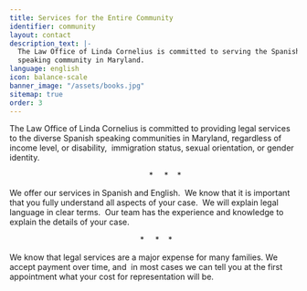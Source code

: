 ```yaml
---
title: Services for the Entire Community
identifier: community
layout: contact
description_text: |-
  The Law Office of Linda Cornelius is committed to serving the Spanish
  speaking community in Maryland.
language: english
icon: balance-scale
banner_image: "/assets/books.jpg"
sitemap: true
order: 3
---
```


The Law Office of Linda Cornelius is committed to providing legal services to the diverse Spanish speaking communities in Maryland, regardless of income level, or disability, &nbsp;immigration status, sexual orientation, or gender identity.

&nbsp; &nbsp; &nbsp; &nbsp; &nbsp; &nbsp; &nbsp; &nbsp; &nbsp; &nbsp; &nbsp; &nbsp; &nbsp; &nbsp; &nbsp; &nbsp; &nbsp; &nbsp; &nbsp; &nbsp; &nbsp; &nbsp; &nbsp; &nbsp; &nbsp; &nbsp; &nbsp; &nbsp; &nbsp; &nbsp; &nbsp; \* &nbsp; &nbsp; \* &nbsp; &nbsp;\*

We offer our services in Spanish and English. &nbsp;We know that it is important that you fully understand all aspects of your case. &nbsp;We will explain legal language in clear terms. &nbsp;Our team has the experience and knowledge to explain the details of your case.&nbsp;

&nbsp; &nbsp; &nbsp; &nbsp; &nbsp; &nbsp; &nbsp; &nbsp; &nbsp; &nbsp; &nbsp; &nbsp; &nbsp; &nbsp; &nbsp; &nbsp; &nbsp; &nbsp; &nbsp; &nbsp; &nbsp; &nbsp; &nbsp; &nbsp; &nbsp; &nbsp; &nbsp; &nbsp; &nbsp; \* &nbsp; &nbsp; \* &nbsp; &nbsp;\*

We know that legal services are a major expense for many families. We accept payment over time, and &nbsp;in most cases we can tell you at the first appointment what your cost for representation will be.

&nbsp; &nbsp; &nbsp; &nbsp; &nbsp; &nbsp; &nbsp; &nbsp; &nbsp; &nbsp; &nbsp; &nbsp; &nbsp; &nbsp; &nbsp; &nbsp; &nbsp; &nbsp; &nbsp; &nbsp; &nbsp; &nbsp; &nbsp; &nbsp; &nbsp; &nbsp; &nbsp; &nbsp; &nbsp;&nbsp;